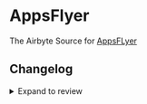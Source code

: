 # AppsFlyer

The Airbyte Source for [AppsFLyer](https://www.appsflyer.com/)

## Changelog
<details>
  <summary>Expand to review</summary>
| Version | Date       | Pull Request                                           | Subject                                     |
| :------ | :--------- | :----------------------------------------------------- | :------------------------------------------ |
| 0.1.1 | 2024-05-20 | [38436](https://github.com/airbytehq/airbyte/pull/38436) | [autopull] base image + poetry + up_to_date |
| 0.1.0 | 2021-03-22 | [2544](https://github.com/airbytehq/airbyte/pull/2544) | Adding the appsflyer singer based connector |
</details>